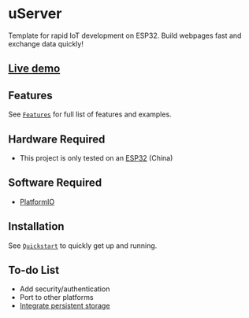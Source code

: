 # uServer

Template for rapid IoT development on ESP32. Build webpages fast and exchange data quickly!

## <a href="https://jimothyjohn.github.io/uServer/">Live demo</a>

## Features

See [`Features`](FEATURES.md) for full list of features and examples.

## Hardware Required

* This project is only tested on an <a href="https://www.mouser.com/ProductDetail/Espressif-Systems/ESP32-DevKitC-32UE/?qs=GedFDFLaBXFguOYDKoZ3jA%3D%3D">ESP32</a> (China)

## Software Required

* <a href="https://github.com/platformio/platformio-core">PlatformIO</a>

## Installation

See [`Quickstart`](QUICKSTART.md) to quickly get up and running.

## To-do List

* Add security/authentication
* Port to other platforms
* <a href="https://randomnerdtutorials.com/esp32-microsd-card-arduino">Integrate persistent storage</a>
